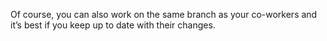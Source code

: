Of course, you can also work on the same branch as your co-workers and it’s best if you keep up to date with their changes.
